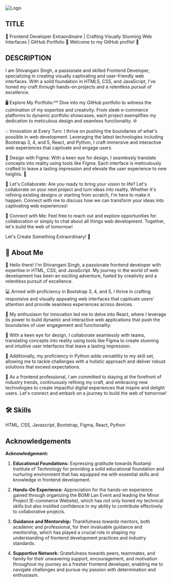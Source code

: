 
![Logo](https://mir-s3-cdn-cf.behance.net/project_modules/disp/601014116770475.6068beff4640a.gif)



## TITLE
🎨 Frontend Developer Extraordinaire | Crafting Visually Stunning Web Interfaces | GitHub Portfolio 🚀
Welcome to my GitHub profile! 🌟

## DESCRIPTION
I am Shivangani Singh, a passionate and skilled Frontend Developer, specializing in creating visually captivating and user-friendly web interfaces. With a solid foundation in HTML5, CSS, and JavaScript, I've honed my craft through hands-on projects and a relentless pursuit of excellence.

🖥️ Explore My Portfolio:**
Dive into my GitHub portfolio to witness the culmination of my expertise and creativity. From sleek e-commerce platforms to dynamic portfolio showcases, each project exemplifies my dedication to meticulous design and seamless functionality. 🌐

💡 Innovation at Every Turn:
I thrive on pushing the boundaries of what's possible in web development. Leveraging the latest technologies including Bootstrap 3, 4, and 5, React, and Python, I craft immersive and interactive web experiences that captivate and engage users.

🎨 Design with Figma:
With a keen eye for design, I seamlessly translate concepts into reality using tools like Figma. Each interface is meticulously crafted to leave a lasting impression and elevate the user experience to new heights. 🎨

🤝 Let's Collaborate:
Are you ready to bring your vision to life? Let's collaborate on your next project and turn ideas into reality. Whether it's refining existing designs or starting from scratch, I'm here to make it happen. Connect with me to discuss how we can transform your ideas into captivating web experiences!

🔗 Connect with Me:
Feel free to reach out and explore opportunities for collaboration or simply to chat about all things web development. Together, let's build the web of tomorrow!

Let's Create Something Extraordinary! 🚀








## 🚀 About Me
👋 Hello there! I'm Shivangani Singh, a passionate frontend developer with expertise in HTML, CSS, and JavaScript. My journey in the world of web development has been an exciting adventure, fueled by creativity and a relentless pursuit of excellence.

💻 Armed with proficiency in Bootstrap 3, 4, and 5, I thrive in crafting responsive and visually appealing web interfaces that captivate users' attention and provide seamless experiences across devices.

🚀 My enthusiasm for innovation led me to delve into React, where I leverage its power to build dynamic and interactive web applications that push the boundaries of user engagement and functionality.

🎨 With a keen eye for design, I collaborate seamlessly with teams, translating concepts into reality using tools like Figma to create stunning and intuitive user interfaces that leave a lasting impression.

🐍 Additionally, my proficiency in Python adds versatility to my skill set, allowing me to tackle challenges with a holistic approach and deliver robust solutions that exceed expectations.

🌟 As a frontend professional, I am committed to staying at the forefront of industry trends, continuously refining my craft, and embracing new technologies to create impactful digital experiences that inspire and delight users. Let's connect and embark on a journey to build the web of tomorrow!








## 🛠 Skills
 HTML, CSS, Javascript, Bootstrap, Figma, React, Python 


## Acknowledgements
**Acknowledgement:**

1. **Educational Foundations:** Expressing gratitude towards Rustamji Institute of Technology for providing a solid educational foundation and nurturing environment that has equipped me with essential skills and knowledge in frontend development.

2. **Hands-On Experience:** Appreciation for the hands-on experience gained through organizing the BGMI Lan Event and leading the Minor Project (E-commerce Website), which has not only honed my technical skills but also instilled confidence in my ability to contribute effectively to collaborative projects.

3. **Guidance and Mentorship:** Thankfulness towards mentors, both academic and professional, for their invaluable guidance and mentorship, which has played a crucial role in shaping my understanding of frontend development practices and industry standards.

4. **Supportive Network:** Gratefulness towards peers, teammates, and family for their unwavering support, encouragement, and motivation throughout my journey as a fresher frontend developer, enabling me to navigate challenges and pursue my passion with determination and enthusiasm.


